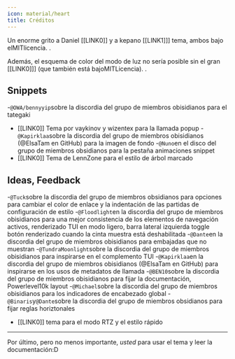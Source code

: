 ```yaml
---
icon: material/heart
title: Créditos
---
```


Un enorme grito a Daniel [[LINK0]] y a kepano [[LINK1]]] tema, ambos bajo elMITlicencia.
.

Además, el esquema de color del modo de luz no sería posible sin el gran [[LINK0]]] (que también está bajoMITLicencia).
.

## Snippets
-`@OWA/bennyyip`sobre la discordia del grupo de miembros obisidianos para el tategaki
- [[LINK0]] Tema por vaykinov y wizentex para la llamada popup
-`@Kapirklaa`sobre la discordia del grupo de miembros obisidianos (@ElsaTam en GitHub) para la imagen de fondo
-`@Nuno`en el disco del grupo de miembros obsidianos para la pestaña animaciones snippet
- [[LINK0]] Tema de LennZone para el estilo de árbol marcado

## Ideas, Feedback
-`@Tuck`sobre la discordia del grupo de miembros obsidianos para opciones para cambiar el color de enlace y la indentación de las partidas de configuración de estilo
-`@Floodlight`en la discordia del grupo de miembros obisidianos para una mejor consistencia de los elementos de navegación activos, renderizado TUI en modo ligero, barra lateral izquierda toggle botón renderizado cuando la cinta muestra está deshabilitada
-`@Dante`en la discordia del grupo de miembros obisidianos para embajadas que no muestran
-`@TundraMoonlight`sobre la discordia del grupo de miembros obisidianos para inspirarse en el complemento TUI
-`@Kapirklaa`en la discordia del grupo de miembros obisidianos (@ElsaTam en GitHub) para inspirarse en los usos de metadatos de llamada
-`@BEN10`sobre la discordia del grupo de miembros obisidianos para fijar la documentación, Powerlevel10k layout
-`@Michael`sobre la discordia del grupo de miembros obisidianos para los indicadores de encabezado global
-`@Binaris`y`@Dante`sobre la discordia del grupo de miembros obsidianos para fijar reglas horiztonales
- [[LINK0]] tema para el modo RTZ y el estilo rápido

___
Por último, pero no menos importante, *usted* para usar el tema y leer la documentación:D